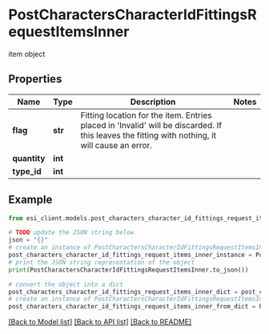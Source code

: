 # PostCharactersCharacterIdFittingsRequestItemsInner

item object

## Properties

Name | Type | Description | Notes
------------ | ------------- | ------------- | -------------
**flag** | **str** | Fitting location for the item. Entries placed in &#39;Invalid&#39; will be discarded. If this leaves the fitting with nothing, it will cause an error. | 
**quantity** | **int** |  | 
**type_id** | **int** |  | 

## Example

```python
from esi_client.models.post_characters_character_id_fittings_request_items_inner import PostCharactersCharacterIdFittingsRequestItemsInner

# TODO update the JSON string below
json = "{}"
# create an instance of PostCharactersCharacterIdFittingsRequestItemsInner from a JSON string
post_characters_character_id_fittings_request_items_inner_instance = PostCharactersCharacterIdFittingsRequestItemsInner.from_json(json)
# print the JSON string representation of the object
print(PostCharactersCharacterIdFittingsRequestItemsInner.to_json())

# convert the object into a dict
post_characters_character_id_fittings_request_items_inner_dict = post_characters_character_id_fittings_request_items_inner_instance.to_dict()
# create an instance of PostCharactersCharacterIdFittingsRequestItemsInner from a dict
post_characters_character_id_fittings_request_items_inner_from_dict = PostCharactersCharacterIdFittingsRequestItemsInner.from_dict(post_characters_character_id_fittings_request_items_inner_dict)
```
[[Back to Model list]](../README.md#documentation-for-models) [[Back to API list]](../README.md#documentation-for-api-endpoints) [[Back to README]](../README.md)


